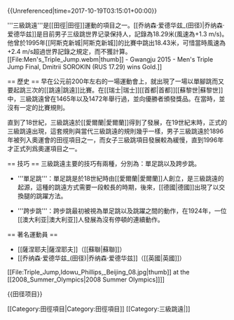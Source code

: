 {{Unreferenced|time=2017-10-19T03:15:01+00:00}}

'''三級跳遠'''是[[田徑|田徑]]運動的項目之一。[[乔纳森·爱德华兹_(田径)|乔纳森·爱德华兹]]是目前男子三级跳世界记录保持人，記錄為18.29米(風速為+1.3 m/s)。他曾於1995年[[阿斯克新城|阿斯克新城]]的比賽中跳出18.43米，可惜當時風速為+2.4 m/s超過世界記錄之規定，而不獲計算。
[[File:Men's_Triple_Jump.webm|thumb]] - Gwangju 2015 - Men's Triple Jump Final, Dmitrii SOROKIN (RUS 17.29) wins Gold.]]

== 歷史 ==
早在公元前200年左右的一場運動會上，就出現了一場以單腳跳而又要起跳三次的[[跳遠|跳遠]]比賽。在[[瑞士|瑞士]][[首都|首都]][[蘇黎世|蘇黎世]]中，三級跳遠曾在1465年以及1472年舉行過，並向優勝者頒發獎品。在當時，並沒有一定的比賽規則。

直到了18世紀，三級跳遠於[[愛爾蘭|愛爾蘭]]得到了發展，在19世紀末時，正式的三級跳遠出現，這套規則與當代三級跳遠的規則幾乎一樣，男子三級跳遠於1896年被列入奧運會的田徑項目之一，而女子三級跳項目發展較為緩慢，直到1996年才正式列爲奧運項目之一。

== 技巧 ==
三級跳遠主要的技巧有兩種，分別為：單足跳以及跨步跳。

* '''單足跳'''：單足跳是於18世紀時由[[愛爾蘭|愛爾蘭]]人創立，是三級跳遠的起源，這種的跳遠方式需要一段較長的時期，後來，[[德國|德國]]出現了以交換腿的跳躍方法。

* '''跨步跳'''：跨步跳最初被視為單足跳以及跳躍之間的動作，在1924年，一位[[澳大利亚|澳大利亚]]人發展為沒有停頓的連續動作。

== 著名運動員 ==
* [[薩涅耶夫|薩涅耶夫]]（[[蘇聯|蘇聯]]）
* [[乔纳森·爱德华兹_(田径)|乔纳森·爱德华兹]]（[[英國|英國]]）

[[File:Triple_Jump,Idowu_Phillips,_Beijing_08.jpg|thumb]] at the [[2008_Summer_Olympics|2008 Summer Olympics]]]]

{{田径项目}}

[[Category:田徑項目|Category:田徑項目]]
[[Category:三級跳遠|]]